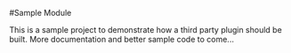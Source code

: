 #Sample Module

This is a sample project to demonstrate how a third party plugin should be built. More documentation and better sample code to come...

